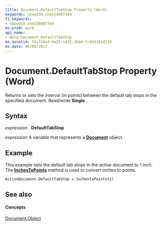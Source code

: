 ```yaml
---
title: Document.DefaultTabStop Property (Word)
keywords: vbawd10.chm158007344
f1_keywords:
- vbawd10.chm158007344
ms.prod: word
api_name:
- Word.Document.DefaultTabStop
ms.assetid: 55c7a9e4-0a25-cd32-36b0-fc9431b1d110
ms.date: 06/08/2017
---
```



# Document.DefaultTabStop Property (Word)

Returns or sets the interval (in points) between the default tab stops in the specified document. Read/write **Single** .


## Syntax

 _expression_ . **DefaultTabStop**

 _expression_ A variable that represents a **[Document](document-object-word.md)** object.


## Example

This example sets the default tab stops in the active document to 1 inch. The **[InchesToPoints](application-inchestopoints-method-word.md)** method is used to convert inches to points.


```vb
ActiveDocument.DefaultTabStop = InchesToPoints(1)
```


## See also


#### Concepts


[Document Object](document-object-word.md)

